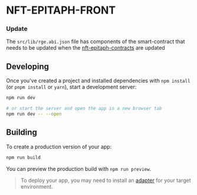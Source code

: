 # NFT-EPITAPH-FRONT

### Update

The `src/lib/rge.abi.json` file has components of the smart-contract that needs
to be updated when the [nft-epitaph-contracts](https://github.com/Magicking/nft-epitaph-contracts) are updated

## Developing

Once you've created a project and installed dependencies with `npm install` (or `pnpm install` or `yarn`), start a development server:

```bash
npm run dev

# or start the server and open the app in a new browser tab
npm run dev -- --open
```

## Building

To create a production version of your app:

```bash
npm run build
```

You can preview the production build with `npm run preview`.

> To deploy your app, you may need to install an [adapter](https://kit.svelte.dev/docs/adapters) for your target environment.
